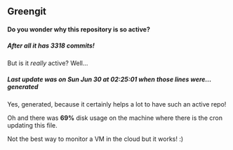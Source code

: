 ## Greengit

#### Do you wonder why this repository is so active?

##### After all it has 3318 commits!

But is it *really* active? Well...

##### Last update was on Sun Jun 30 at 02:25:01 when those lines were... generated

Yes, generated, because it certainly helps a lot to have such an active repo!

Oh and there was **69%** disk usage on the machine
where there is the cron updating this file.

Not the best way to monitor a VM in the cloud but it works! :)
